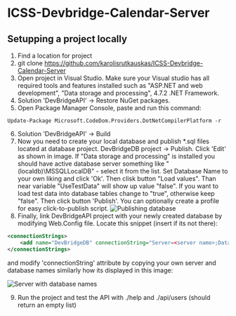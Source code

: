 # ICSS-Devbridge-Calendar-Server

## Setupping a project locally

1. Find a location for project
2. git clone https://github.com/karolisrutkauskas/ICSS-Devbridge-Calendar-Server
3. Open project in Visual Studio. Make sure your Visual studio has all required tools and features installed such as "ASP.NET and web development", "Data storage and processing", 4.7.2 .NET Framework.
4. Solution 'DevBridgeAPI' -> Restore NuGet packages.
5. Open Package Manager Console, paste and run this command:
```
Update-Package Microsoft.CodeDom.Providers.DotNetCompilerPlatform -r
```
6. Solution 'DevBridgeAPI' -> Build
7. Now you need to create your local database and publish *.sql files located at database project. DevBridgeDB project -> Publish. Click 'Edit' as shown in image. If "Data storage and processing" is installed you should have active database server something like "(localdb)\MSSQLLocalDB" - select it from the list. Set Database Name to your own liking and click 'Ok'. Then clisk button "Load values". Than near variable "UseTestData" will show up value "false". If you want to load test data into database tables change to "true", otherwise keep "false". Then click button 'Publish'. You can optionally create a profile for easy click-to-publish script.
![Publishing database](https://i.imgur.com/aYZQ016.png)
8. Finally, link DevBridgeAPI project with your newly created database by modifying Web.Config file. Locate this snippet (insert if its not there):
```xml
<connectionStrings>
    <add name="DevBridgeDB" connectionString="Server=<server name>;Database=<database name>;Trusted_Connection=True;" />
</connectionStrings>
```
and modify 'connectionString' attribute by copying your own server and database names similarly how its displayed in this image:

![Server with database names](https://i.imgur.com/A8l4TVa.png)

9. Run the project and test the API with ./help and ./api/users (should return an empty list)
